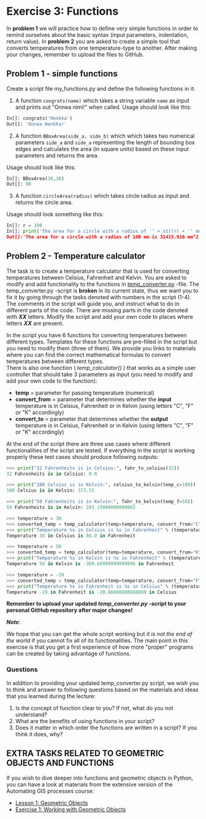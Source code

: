 # Exercise 3: Functions

In **problem 1** we will practice how to define very simple functions in order to remind ourselves about the basic syntax (input parameters, indentation, return value). In **problem 2** you are asked to create a simple tool that converts temperatures from one temperature-type to another.
After making your changes, remember to upload the files to GitHub.

## Problem 1 - simple functions

Create a script file my_functions.py and define the following functions in it:

 1. A function `congrats(name)` which takes a string variable `name` as input and prints out "Onnea nimi!" when called.
 Usage should look like this:

 ```Python
 In[]: congrats('Henkka')
 Out[]: 'Onnea Henkka!'
 ```

 2. A function ``BBoxArea(side_a, side_b)`` which which takes two numerical parameters ``side_a`` and ``side_a`` representing the length of bounding box edges
 and calculates the area (in square units) based on these input parameters and returns the area.

  Usage should look like this:

 ```Python
 In[]: BBoxArea(30,30)
 Out[]: 90
 ```

 3. A function ``circleArea(radius)`` which takes circle radius as input and returns the circle area.

 Usage should look something like this:

 ```Python
 In[]: r = 100
 In[]: print('The area for a circle with a radius of '' + str(r) + '' mm is '' + str(circleArea(r))+' mm^2')
 Out[]:'The area for a circle with a radius of 100 mm is 31415.926 mm^2'
 ```

## Problem 2 - Temperature calculator

The task is to create a temperature calculator that is used for converting temperatures between Celsius, Fahrenheit and Kelvin.
You are asked to modify and add functionality to the functions in [temp_converter.py](temp_converter.py) -file. The temp_converter.py -script is **broken** in its current state,
thus we want you to fix it by going through the tasks denoted with numbers in the script (1-4). The comments in the script will guide you, and instruct what to do in different parts of the code. 
There are missing parts in the code denoted with _**XX**_ letters. Modify the script and add your own code to places where letters _**XX**_ are present.  

In the script you have 6 functions for converting temperatures between different types. Templates for these functions are pre-filled in the script but you need to modify them (three of them). 
We provide you links to materials where you can find the correct mathematical formulas to convert temperatures between different types.  
There is also one function ( _temp_calculator()_ ) that works as a simple user controller that should take 3 parameters as input (you need to modify and add your own code to the function): 

 - **temp** = parameter for passing temperature (numerical)
 - **convert\_from** = parameter that determines whether the **input** temperature is in Celsius, Fahrenheit or in Kelvin (using letters "C", "F" or "K" accordingly)
 - **convert\_to** = parameter that determines whether the **output** temperature is in Celsius, Fahrenheit or in Kelvin (using letters "C", "F" or "K" accordingly)

At the end of the script there are three use cases where different functionalities of the script are tested. If everything in the script is working properly these test cases should produce following
outputs:

  ```python
  >>> print("32 Fahrenheits is in Celsius:", fahr_to_celsius(32))
  32 Fahrenheits is in Celsius: 0.0
  
  >>> print("100 Celsius is in Kelvin:", celsius_to_kelvin(temp_c=100))
  100 Celsius is in Kelvin: 373.15
  
  >>> print("50 Fahrenheits is in Kelvin:", fahr_to_kelvin(temp_f=50))
  50 Fahrenheits is in Kelvin: 283.15000000000003
  
  >>> temperature = 30
  >>> converted_temp = temp_calculator(temp=temperature, convert_from="C", convert_to="F")
  >>> print("Temperature %s in Celsius is %s in Fahrenheit" % (temperature, converted_temp))
  Temperature 30 in Celsius is 86.0 in Fahrenheit
  
  >>> temperature = 50
  >>> converted_temp = temp_calculator(temp=temperature, convert_from="K", convert_to="F")
  >>> print("Temperature %s in Kelvin is %s in Fahrenheit" % (temperature, converted_temp))
  Temperature 50 in Kelvin is -369.66999999999996 in Fahrenheit

  >>> temperature = -20
  >>> converted_temp = temp_calculator(temp=temperature, convert_from="F", convert_to="C")
  >>> print("Temperature %s in Fahrenheit is %s in Celsius" % (temperature, converted_temp))
  Temperature -20 in Fahrenheit is -28.88888888888889 in Celsius
  ```

**Remember to upload your updated _temp_converter.py_ -script to your personal GitHub repository after major changes!**
  
_**Note**_:

We hope that you can get the whole script working but _it is not the end of the world_ if you cannot fix all of its functionalities. The main point in this exercise is that you get a first 
experience of how more "proper" programs can be created by taking advantage of functions.   

### Questions

In addition to providing your updated temp_converter.py script, we wish you to think and answer to following questions based on the materials and ideas that you learned during the lecture:
  
  1. Is the concept of function clear to you? If not, what do you not understand?
  2. What are the benefits of using functions in your script?
  3. Does it matter in which order the functions are written in a script? If you think it does, why?


## EXTRA TASKS RELATED TO GEOMETRIC OBJECTS AND FUNCTIONS

If you wish to dive deeper into functions and geometric objects in Python, you can have a look at materials from the extensive version of the Automating GIS processes course:
- [Lesson 1: Geometric Objects](https://automating-gis-processes.github.io/2016/Lesson1-Geometric-Objects.html>)
- [Exercise 1: Working with Geometric Objects](https://automating-gis-processes.github.io/2016/Exercise-1.html>)